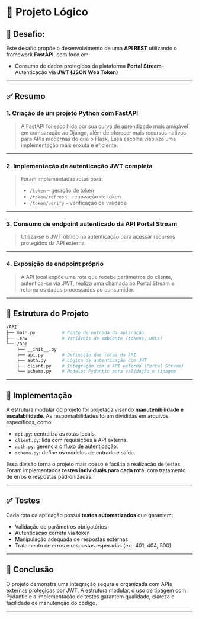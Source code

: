 # 🧠 Projeto Lógico


## 🔐 Desafio:

  Este desafio propõe o desenvolvimento de uma **API REST** utilizando o framework **FastAPI**, com foco em: 
 - Consumo de dados protegidos da plataforma **Portal Stream**- Autenticação via **JWT (JSON Web Token)**
---

## ✅ **Resumo**

### 1. **Criação de um projeto Python com FastAPI**

> A FastAPI foi escolhida por sua curva de aprendizado mais amigável em comparação ao Django, além de oferecer mais recursos nativos para APIs modernas do que o Flask. Essa escolha viabiliza uma implementação mais enxuta e eficiente.
> 

---

### 2. **Implementação de autenticação JWT completa**

> Foram implementadas rotas para:
> 
> - `/token` – geração de token
> - `/token/refresh` – renovação de token
> - `/token/verify` – verificação de validade

---

### 3. **Consumo de endpoint autenticado da API Portal Stream**

> Utiliza-se o JWT obtido na autenticação para acessar recursos protegidos da API externa.
> 

---

### 4. **Exposição de endpoint próprio**

> A API local expõe uma rota que recebe parâmetros do cliente, autentica-se via JWT, realiza uma chamada ao Portal Stream e retorna os dados processados ao consumidor.
> 

---

## 🧱 **Estrutura do Projeto**

```bash
/API
├── main.py          # Ponto de entrada da aplicação
├── .env             # Variáveis de ambiente (tokens, URLs)
└── /app
    ├── __init__.py
    ├── api.py       # Definição das rotas da API
    ├── auth.py      # Lógica de autenticação com JWT
    ├── client.py    # Integração com a API externa (Portal Stream)
    └── schema.py    # Modelos Pydantic para validação e tipagem

```

---

## 📍 Implementação

A estrutura modular do projeto foi projetada visando **manutenibilidade e escalabilidade**. As responsabilidades foram divididas em arquivos específicos, como:

- `api.py`: centraliza as rotas locais.
- `client.py`: lida com requisições à API externa.
- `auth.py`: gerencia o fluxo de autenticação.
- `schema.py`: define os modelos de entrada e saída.

Essa divisão torna o projeto mais coeso e facilita a realização de testes. Foram implementados **testes individuais para cada rota**, com tratamento de erros e respostas padronizadas.

---

## ✅ Testes

Cada rota da aplicação possui **testes automatizados** que garantem:

- Validação de parâmetros obrigatórios
- Autenticação correta via token
- Manipulação adequada de respostas externas
- Tratamento de erros e respostas esperadas (ex.: 401, 404, 500)

---

## 🎯 Conclusão

O projeto demonstra uma integração segura e organizada com APIs externas protegidas por JWT. A estrutura modular, o uso de tipagem com Pydantic e a implementação de testes garantem qualidade, clareza e facilidade de manutenção do código.

---